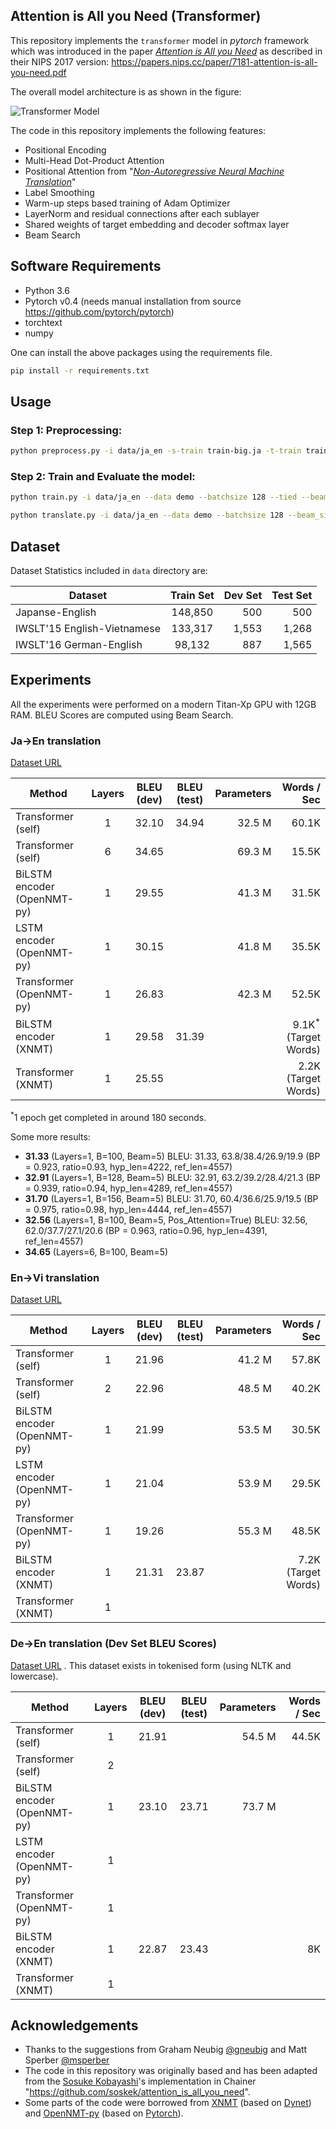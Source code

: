 ## Attention is All you Need (Transformer)

This repository implements the `transformer` model in *pytorch* framework which was introduced in the paper *[Attention is All you Need](https://arxiv.org/abs/1706.03762)* as described in their
NIPS 2017 version: https://papers.nips.cc/paper/7181-attention-is-all-you-need.pdf


The overall model architecture is as shown in the figure:

![][transformer]

[transformer]: img/transformer.png "Transformer Model"


The code in this repository implements the following features:
* Positional Encoding
* Multi-Head Dot-Product Attention
* Positional Attention from "*[Non-Autoregressive Neural Machine Translation](https://arxiv.org/abs/1711.02281)*"
* Label Smoothing
* Warm-up steps based training of Adam Optimizer
* LayerNorm and residual connections after each sublayer
* Shared weights of target embedding and decoder softmax layer
* Beam Search

## Software Requirements
* Python 3.6
* Pytorch v0.4 (needs manual installation from source https://github.com/pytorch/pytorch)
* torchtext
* numpy

One can install the above packages using the requirements file.
```bash
pip install -r requirements.txt
```


## Usage

### Step 1: Preprocessing:
```bash
python preprocess.py -i data/ja_en -s-train train-big.ja -t-train train-big.en -s-valid dev.ja -t-valid dev.en -s-test test.ja -t-test test.en --save_data demo
```

### Step 2: Train and Evaluate the model:
```bash
python train.py -i data/ja_en --data demo --batchsize 128 --tied --beam 5 --dropout 0.2 --epoch 40 --layers 1 --multi_heads 8 --gpu 0
```

```bash
python translate.py -i data/ja_en --data demo --batchsize 128 --beam_size 5 --model_file "results/model.ckpt" --src data/ja_en/test.ja
```

## Dataset

Dataset Statistics included in `data` directory are:

| Dataset                     |Train Set|Dev Set|Test Set|
| --------------------------- |:-------:|------:|-------:|
| Japanse-English             | 148,850 | 500   | 500    |
| IWSLT'15 English-Vietnamese | 133,317 | 1,553 | 1,268  |
| IWSLT'16 German-English     | 98,132  | 887   | 1,565  |


## Experiments
All the experiments were performed on a modern Titan-Xp GPU with 12GB RAM.
BLEU Scores are computed using Beam Search.

### Ja->En translation
[Dataset URL](https://github.com/neulab/xnmt/tree/master/examples/data)

| Method                  | Layers | BLEU (dev) | BLEU (test)  | Parameters | Words / Sec |
| -----------------------------|:-:|:-----:| :----: |------:| -----:|
| Transformer (self)           | 1 | 32.10 | 34.94 |32.5 M | 60.1K |
| Transformer (self)           | 6 | 34.65 |     |69.3 M | 15.5K |
| BiLSTM encoder (OpenNMT-py)  | 1 | 29.55 |     |41.3 M | 31.5K |
| LSTM encoder (OpenNMT-py)    | 1 | 30.15 |     |41.8 M | 35.5K |
| Transformer (OpenNMT-py)     | 1 | 26.83 |     |42.3 M | 52.5K |
| BiLSTM encoder (XNMT)        | 1 | 29.58 | 31.39 |   | 9.1K<sup>*</sup> (Target Words) |
| Transformer (XNMT)           | 1 | 25.55 |      |   | 2.2K (Target Words) |

<sup>*</sup>1 epoch get completed in around 180 seconds.

Some more results:

- **31.33** (Layers=1, B=100, Beam=5)
BLEU: 31.33, 63.8/38.4/26.9/19.9 (BP = 0.923, ratio=0.93, hyp_len=4222, ref_len=4557)
- **32.91** (Layers=1, B=128, Beam=5)
BLEU: 32.91, 63.2/39.2/28.4/21.3 (BP = 0.939, ratio=0.94, hyp_len=4289, ref_len=4557)
- **31.70** (Layers=1, B=156, Beam=5)
BLEU: 31.70, 60.4/36.6/25.9/19.5 (BP = 0.975, ratio=0.98, hyp_len=4444, ref_len=4557)
- **32.56** (Layers=1, B=100, Beam=5, Pos_Attention=True)
BLEU: 32.56, 62.0/37.7/27.1/20.6 (BP = 0.963, ratio=0.96, hyp_len=4391, ref_len=4557)
- **34.65** (Layers=6, B=100, Beam=5)


### En->Vi translation
[Dataset URL](https://nlp.stanford.edu/projects/nmt/)

| Method                 | Layers | BLEU (dev)| BLEU (test)  |Parameters| Words / Sec |
| --------------------------- |:-:|:----: |:----: |------:| ----:|
| Transformer (self)          | 1 | 21.96 |       | 41.2 M | 57.8K |
| Transformer (self)          | 2 | 22.96 |       | 48.5 M | 40.2K |
| BiLSTM encoder (OpenNMT-py) | 1 | 21.99 |       | 53.5 M | 30.5K |
| LSTM encoder (OpenNMT-py)   | 1 | 21.04 |       | 53.9 M | 29.5K |
| Transformer (OpenNMT-py)    | 1 | 19.26 |       | 55.3 M | 48.5K |
| BiLSTM encoder (XNMT)       | 1 | 21.31 | 23.87 |        | 7.2K (Target Words) |
| Transformer (XNMT)          | 1 |       |       |        |


### De->En translation (Dev Set BLEU Scores)
[Dataset URL](http://www.phontron.com/class/mtandseq2seq2017/) . This dataset exists in tokenised form (using NLTK and lowercase).

| Method                 | Layers | BLEU (dev) | BLEU (test) | Parameters  | Words / Sec |
| --------------------------- |:-------------:|:---:|:---: | -----:| ----:|
| Transformer (self)          | 1 | 21.91  |       |  54.5 M |  44.5K  |
| Transformer (self)          | 2 |        |       |  |
| BiLSTM encoder (OpenNMT-py) | 1 | 23.10  | 23.71 |  73.7 M |  |
| LSTM encoder (OpenNMT-py)   | 1 |        |       |  |
| Transformer (OpenNMT-py)    | 1 |        |       |  |
| BiLSTM encoder (XNMT)       | 1 | 22.87  | 23.43 |  | 8K |
| Transformer (XNMT)          | 1 |        |       |  |

[//]: <> (git checkout 78acbe019f91e2e41b1975e1a06e9519d66a48a4 , "eval" branch, for best BLEU Scores)

## Acknowledgements
* Thanks to the suggestions from Graham Neubig [@gneubig](https://github.com/neubig) and Matt Sperber [@msperber](https://github.com/msperber)
* The code in this repository was originally based and has been adapted from the [Sosuke Kobayashi](https://github.com/soskek)'s implementation in Chainer "https://github.com/soskek/attention_is_all_you_need".
* Some parts of the code were borrowed from [XNMT](https://github.com/neulab/xnmt/tree/master/xnmt) (based on [Dynet](https://github.com/clab/dynet)) and [OpenNMT-py](https://github.com/OpenNMT/OpenNMT-py) (based on [Pytorch](https://github.com/pytorch/pytorch)).